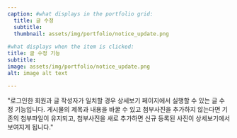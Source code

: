 ```yaml
---
caption: #what displays in the portfolio grid:
  title: 글 수정
  subtitle: 
  thumbnail: assets/img/portfolio/notice_update.png
  
#what displays when the item is clicked:
title: 글 수정 기능
subtitle: 
image: assets/img/portfolio/notice_update.png
alt: image alt text

---
```


"로그인한 회원과 글 작성자가 일치할 경우 상세보기 페이지에서 실행할 수 있는 글 수정 기능입니다. 게시물의 제목과 내용을 바꿀 수 있고 첨부사진을 추가하지 않는다면 기존의 첨부파일이 유지되고, 첨부사진을 새로 추가하면 신규 등록된 사진이 상세보기에서 보여지게 됩니다."
